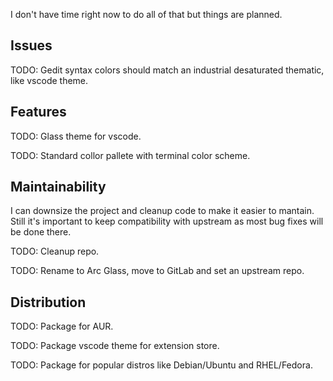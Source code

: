 I don't have time right now to do all of that but things are planned.

## Issues
TODO: Gedit syntax colors should match an industrial desaturated thematic, like vscode theme.

## Features
TODO: Glass theme for vscode.

TODO: Standard collor pallete with terminal color scheme.

## Maintainability
I can downsize the project and cleanup code to make it easier to mantain. Still it's important to keep compatibility with upstream as most bug fixes will be done there. 

TODO: Cleanup repo.

TODO: Rename to Arc Glass, move to GitLab and set an upstream repo.

## Distribution
TODO: Package for AUR.

TODO: Package vscode theme for extension store.

TODO: Package for popular distros like Debian/Ubuntu and RHEL/Fedora.




